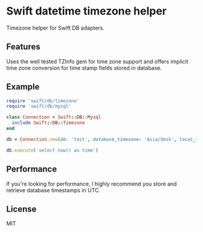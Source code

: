 # Swift datetime timezone helper

Timezone helper for Swift DB adapters.

## Features

Uses the well tested TZInfo gem for time zone support and offers implicit time zone conversion for time stamp fields stored in database.

## Example

```ruby
require 'swift/db/timezone'
require 'swift/db/mysql'

class Connection < Swift::DB::Mysql
  include Swift::DB::Timezone
end

db = Connection.new(db: 'test', database_timezone: 'Asia/Omsk', local_timezone: 'Europe/Rome')

db.execute('select now() as time')
```

## Performance

If you're looking for performance, I highly recommend you store and retrieve database timestamps in UTC.

## License

MIT
